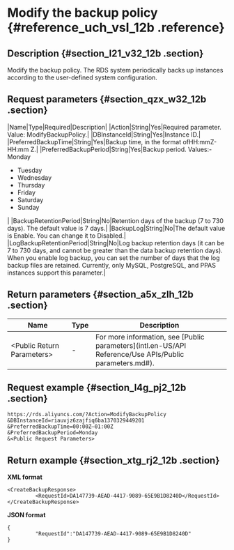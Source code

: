 # Modify the backup policy {#reference_uch_vsl_12b .reference}

## Description {#section_l21_v32_12b .section}

Modify the backup policy. The RDS system periodically backs up instances according to the user-defined system configuration.

## Request parameters {#section_qzx_w32_12b .section}

|Name|Type|Required|Description|
|Action|String|Yes|Required parameter. Value: ModifyBackupPolicy.|
|DBInstanceId|String|Yes|Instance ID.|
|PreferredBackupTime|String|Yes|Backup time, in the format ofHH:mmZ- HH:mm Z.|
|PreferredBackupPeriod|String|Yes|Backup period. Values:-   Monday
-   Tuesday
-   Wednesday
-   Thursday
-   Friday
-   Saturday
-   Sunday

|
|BackupRetentionPeriod|String|No|Retention days of the backup \(7 to 730 days\). The default value is 7 days.|
|BackupLog|String|No|The default value is Enable. You can change it to Disabled.|
|LogBackupRetentionPeriod|String|No|Log backup retention days \(it can be 7 to 730 days, and cannot be greater than the data backup retention days\). When you enable log backup, you can set the number of days that the log backup files are retained. Currently, only MySQL, PostgreSQL, and PPAS instances support this parameter.|

## Return parameters {#section_a5x_zlh_12b .section}

|Name|Type|Description|
|----|----|-----------|
|<Public Return Parameters\>|-|For more information, see [Public parameters](intl.en-US/API Reference/Use APIs/Public parameters.md#).|

## Request example {#section_l4g_pj2_12b .section}

```
https://rds.aliyuncs.com/?Action=ModifyBackupPolicy
&DBInstanceId=riauvjz6zajfiq6ba1370329449201
&PreferredBackupTime=00:00Z—01:00Z
&PreferredBackupPeriod=Monday
&<Public Request Parameters>
```

## Return example {#section_xtg_rj2_12b .section}

**XML format**

```
<CreateBackupResponse>
         <RequestId>DA147739-AEAD-4417-9089-65E9B1D8240D</RequestId>
</CreateBackupResponse>
```

**JSON format**

```
{
         "RequestId":"DA147739-AEAD-4417-9089-65E9B1D8240D"
}
```

